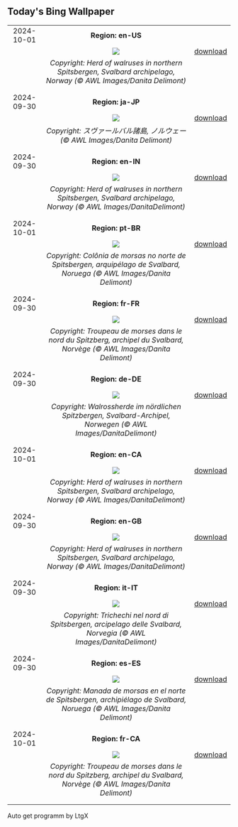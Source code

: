 ## Today's Bing Wallpaper
|      |      |      |
| :----: | :----: | :----: |
|2024-10-01|**Region: en-US**||
||![](https://www.bing.com/th?id=OHR.WalrusNorway_EN-US4658961878_UHD.jpg&pid=hp&w=1152&h=648&rs=1&c=4)| [download](https://www.bing.com/th?id=OHR.WalrusNorway_EN-US4658961878_UHD.jpg)|
||*Copyright: Herd of walruses in northern Spitsbergen, Svalbard archipelago, Norway (© AWL Images/Danita Delimont)*
||
|||
|2024-09-30|**Region: ja-JP**||
||![](https://www.bing.com/th?id=OHR.WalrusNorway_JA-JP3040663299_UHD.jpg&pid=hp&w=1152&h=648&rs=1&c=4)| [download](https://www.bing.com/th?id=OHR.WalrusNorway_JA-JP3040663299_UHD.jpg)|
||*Copyright: スヴァールバル諸島, ノルウェー (© AWL Images/Danita Delimont)*
||
|||
|2024-09-30|**Region: en-IN**||
||![](https://www.bing.com/th?id=OHR.WalrusNorway_EN-IN4352146367_UHD.jpg&pid=hp&w=1152&h=648&rs=1&c=4)| [download](https://www.bing.com/th?id=OHR.WalrusNorway_EN-IN4352146367_UHD.jpg)|
||*Copyright: Herd of walruses in northern Spitsbergen, Svalbard archipelago, Norway (© AWL Images/DanitaDelimont)*
||
|||
|2024-10-01|**Region: pt-BR**||
||![](https://www.bing.com/th?id=OHR.WalrusNorway_PT-BR4604487839_UHD.jpg&pid=hp&w=1152&h=648&rs=1&c=4)| [download](https://www.bing.com/th?id=OHR.WalrusNorway_PT-BR4604487839_UHD.jpg)|
||*Copyright: Colônia de morsas no norte de Spitsbergen, arquipélago de Svalbard, Noruega (© AWL Images/Danita Delimont)*
||
|||
|2024-09-30|**Region: fr-FR**||
||![](https://www.bing.com/th?id=OHR.WalrusNorway_FR-FR7720633586_UHD.jpg&pid=hp&w=1152&h=648&rs=1&c=4)| [download](https://www.bing.com/th?id=OHR.WalrusNorway_FR-FR7720633586_UHD.jpg)|
||*Copyright: Troupeau de morses dans le nord du Spitzberg, archipel du Svalbard, Norvège (© AWL Images/Danita Delimont)*
||
|||
|2024-09-30|**Region: de-DE**||
||![](https://www.bing.com/th?id=OHR.WalrusNorway_DE-DE5538217072_UHD.jpg&pid=hp&w=1152&h=648&rs=1&c=4)| [download](https://www.bing.com/th?id=OHR.WalrusNorway_DE-DE5538217072_UHD.jpg)|
||*Copyright: Walrossherde im nördlichen Spitzbergen, Svalbard-Archipel, Norwegen (© AWL Images/DanitaDelimont)*
||
|||
|2024-10-01|**Region: en-CA**||
||![](https://www.bing.com/th?id=OHR.WalrusNorway_EN-CA4061858184_UHD.jpg&pid=hp&w=1152&h=648&rs=1&c=4)| [download](https://www.bing.com/th?id=OHR.WalrusNorway_EN-CA4061858184_UHD.jpg)|
||*Copyright: Herd of walruses in northern Spitsbergen, Svalbard archipelago, Norway (© AWL Images/DanitaDelimont)*
||
|||
|2024-09-30|**Region: en-GB**||
||![](https://www.bing.com/th?id=OHR.WalrusNorway_EN-GB0459877191_UHD.jpg&pid=hp&w=1152&h=648&rs=1&c=4)| [download](https://www.bing.com/th?id=OHR.WalrusNorway_EN-GB0459877191_UHD.jpg)|
||*Copyright: Herd of walruses in northern Spitsbergen, Svalbard archipelago, Norway (© AWL Images/DanitaDelimont)*
||
|||
|2024-09-30|**Region: it-IT**||
||![](https://www.bing.com/th?id=OHR.WalrusNorway_IT-IT2593695501_UHD.jpg&pid=hp&w=1152&h=648&rs=1&c=4)| [download](https://www.bing.com/th?id=OHR.WalrusNorway_IT-IT2593695501_UHD.jpg)|
||*Copyright: Trichechi nel nord di Spitsbergen, arcipelago delle Svalbard, Norvegia (© AWL Images/DanitaDelimont)*
||
|||
|2024-09-30|**Region: es-ES**||
||![](https://www.bing.com/th?id=OHR.WalrusNorway_ES-ES8405668641_UHD.jpg&pid=hp&w=1152&h=648&rs=1&c=4)| [download](https://www.bing.com/th?id=OHR.WalrusNorway_ES-ES8405668641_UHD.jpg)|
||*Copyright: Manada de morsas en el norte de Spitsbergen, archipiélago de Svalbard, Noruega (© AWL Images/Danita Delimont)*
||
|||
|2024-10-01|**Region: fr-CA**||
||![](https://www.bing.com/th?id=OHR.WalrusNorway_FR-CA4532815287_UHD.jpg&pid=hp&w=1152&h=648&rs=1&c=4)| [download](https://www.bing.com/th?id=OHR.WalrusNorway_FR-CA4532815287_UHD.jpg)|
||*Copyright: Troupeau de morses dans le nord du Spitzberg, archipel du Svalbard, Norvège (© AWL Images/Danita Delimont)*
||
|||

Auto get programm by LtgX
